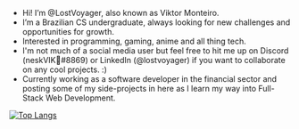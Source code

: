 - Hi! I’m @LostVoyager, also known as Viktor Monteiro.
- I’m a Brazilian CS undergraduate, always looking for new challenges and opportunities for growth. 
- Interested in programming, gaming, anime and all thing tech. 
- I'm not much of a social media user but feel free to hit me up on Discord (neskVIK🐰#8869) or LinkedIn (@lostvoyager) if you want to collaborate on any cool projects. :)
- Currently working as a software developer in the financial sector and posting some of my side-projects in here as I learn my way into Full-Stack Web Development.

[![Top Langs](https://github-readme-stats.vercel.app/api/top-langs/?username=lostvoyager&theme=dracula)](https://github.com/lostvoyager/github-readme-stats)

<!---
LostVoyager/LostVoyager is a ✨ special ✨ repository because its `README.md` (this file) appears on your GitHub profile.
You can click the Preview link to take a look at your changes.
--->
